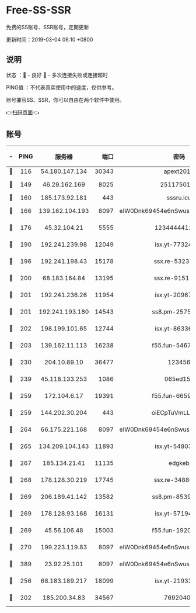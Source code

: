 # Free-SS-SSR

免费的SS账号、SSR账号，定期更新

更新时间：2019-03-04 06:10 +0800

## 说明

状态     ：🙂 - 良好 🙁 - 多次连接失败或连接超时

PING值   ：不代表真实使用中的速度，仅供参考。

账号兼容SS、SSR，你可以自由在两个软件中使用。

👉[扫码页面](https://liesauer.github.io/free-ss-ssr.github.io/)👈

## 账号

|-|PING|服务器|端口|密码|加密方式|区域|
|:----:|:----:|:-----:|-----:|:----:|:----:|:----:|
|🙂|116|54.180.147.134|30343|apext2019|chacha20|KR|
|🙂|149|46.29.162.169|8025|2511750146|aes-256-cfb|RU|
|🙂|160|185.173.92.181|443|sssru.icu|rc4-md5|RU|
|🙂|166|139.162.104.193|8097|eIW0Dnk69454e6nSwuspv9DmS201tQ0D|aes-256-cfb|JP|
|🙂|176|45.32.104.21|5555|1234444411111|aes-256-cfb|SG|
|🙂|190|192.241.239.98|12049|isx.yt-77324460|aes-256-cfb|US|
|🙂|196|192.241.198.43|15178|ssx.re-53233906|aes-256-cfb|US|
|🙂|200|68.183.164.84|13195|ssx.re-91511451|aes-256-cfb|US|
|🙂|201|192.241.236.26|11954|isx.yt-20967574|aes-256-cfb|US|
|🙂|201|192.241.193.180|14543|ss8.pm-25759164|aes-256-cfb|US|
|🙂|202|198.199.101.65|12744|isx.yt-86336141|aes-256-cfb|US|
|🙂|203|139.162.11.113|16238|f55.fun-54673492|aes-256-cfb|SG|
|🙂|230|204.10.89.10|36477|123456|aes-256-cfb|US|
|🙂|239|45.118.133.253|1086|065ed15a|aes-256-cfb|SG|
|🙂|259|172.104.6.17|19391|f55.fun-66594253|aes-256-cfb|US|
|🙂|259|144.202.30.204|443|oiECpTuVmLLxk4Ts|aes-256-cfb|US|
|🙂|264|66.175.221.168|8097|eIW0Dnk69454e6nSwuspv9DmS201tQ0D|aes-256-cfb|US|
|🙂|265|134.209.104.143|11893|isx.yt-54803040|aes-256-cfb|SG|
|🙂|267|185.134.21.41|11135|edgkeb|aes-256-cfb|GB|
|🙂|268|178.128.30.219|17745|ssx.re-34880503|aes-256-cfb|SG|
|🙂|269|206.189.41.142|13582|ss8.pm-85391880|aes-256-cfb|SG|
|🙂|269|178.128.93.168|16131|isx.yt-57194887|aes-256-cfb|SG|
|🙂|269|45.56.106.48|15003|f55.fun-19202286|aes-256-cfb|US|
|🙂|270|199.223.119.83|8097|eIW0Dnk69454e6nSwuspv9DmS201tQ0D|aes-256-cfb|US|
|🙂|389|23.92.25.101|8097|eIW0Dnk69454e6nSwuspv9DmS201tQ0D|aes-256-cfb|US|
|🙂|256|68.183.189.217|18099|isx.yt-21933361|aes-256-cfb|SG|
|🙁|202|185.200.34.83|34567|76920400|aes-256-cfb|US|
